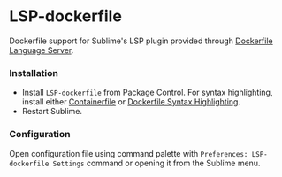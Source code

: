 # LSP-dockerfile

Dockerfile support for Sublime's LSP plugin provided through [Dockerfile Language Server](https://github.com/rcjsuen/dockerfile-language-server-nodejs).

### Installation

 * Install `LSP-dockerfile` from Package Control. For syntax highlighting, install either [Containerfile](https://packagecontrol.io/packages/Containerfile) or [Dockerfile Syntax Highlighting](https://packagecontrol.io/packages/Dockerfile%20Syntax%20Highlighting).
 * Restart Sublime.

### Configuration

Open configuration file using command palette with `Preferences: LSP-dockerfile Settings` command or opening it from the Sublime menu.
